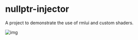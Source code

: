 # nullptr-injector
A project to demonstrate the use of rmlui and custom shaders.

![img](https://i.imgur.com/EAnyGo8.png)
